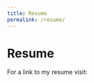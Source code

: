 ```yaml
---
title: Resume
permalink: /resume/
---
```


# Resume
For a link to my resume visit:
<!-- <a href="https://view.officeapps.live.com/op/view.aspx?src=https:%2F%2Fraw.githubusercontent.com%2FYounesMastour%2FYounesMastour.github.io%2Fmain%2Fassets%2Fimg%2FYounes%20Resume.docx&wdOrigin=BROWSELINK">View Resume</a> -->
